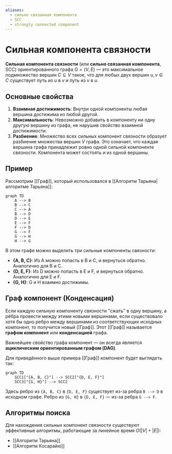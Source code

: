 ```yaml
---
aliases:
  - сильно связанная компонента
  - SCC
  - strongly connected component
---
```

# Сильная компонента связности

**Сильная компонента связности** (или **сильно связанная компонента**, SCC) ориентированного графа $G = (V, E)$ — это максимальное подмножество вершин $C \subseteq V$ такое, что для любых двух вершин $u, v \in C$ существует путь из $u$ в $v$ и путь из $v$ в $u$.

## Основные свойства

1.  **Взаимная достижимость**: Внутри одной компоненты любая вершина достижима из любой другой.
2.  **Максимальность**: Невозможно добавить в компоненту ни одну другую вершину из графа, не нарушив свойство взаимной достижимости.
3.  **Разбиение**: Множество всех сильных компонент связности образует разбиение множества вершин $V$ графа. Это означает, что каждая вершина графа принадлежит ровно одной сильной компоненте связности. Компонента может состоять и из одной вершины.

## Пример

Рассмотрим [[Граф]], который использовался в [[Алгоритм Тарьяна|алгоритме Тарьяна]]:

```mermaid
graph TD
    A --> B
    B --> C
    C --> A
    B --> D
    D --> E
    E --> F
    F --> D
    G --> F
    G --> H
    H --> G
```

В этом графе можно выделить три сильные компоненты связности:
*   **{A, B, C}**: Из A можно попасть в B и C, и вернуться обратно. Аналогично для B и C.
*   **{D, E, F}**: Из D можно попасть в E и F, и вернуться обратно. Аналогично для E и F.
*   **{G, H}**: G и H взаимно достижимы.

## Граф компонент (Конденсация)

Если каждую сильную компоненту связности "сжать" в одну вершину, а рёбра провести между этими новыми вершинами, если существовало хотя бы одно ребро между вершинами из соответствующих исходных компонент, то получится новый [[Граф]]. Этот [[Граф]] называется **графом компонент** или **конденсацией** графа.

Важнейшее свойство графа компонент — он всегда является **ациклическим ориентированным графом (DAG)**.

Для приведённого выше примера [[Граф]] компонент будет выглядеть так:

```mermaid
graph TD
    SCC1["{A, B, C}"] --> SCC2["{D, E, F}"]
    SCC3["{G, H}"] --> SCC2
```

Здесь ребро из `{A, B, C}` в `{D, E, F}` существует из-за ребра `B --> D` в исходном графе. Ребро из `{G, H}` в `{D, E, F}` — из-за ребра `G --> F`.

## Алгоритмы поиска

Для нахождения сильных компонент связности существуют эффективные алгоритмы, работающие за линейное время $O(|V| + |E|)$:
*   [[Алгоритм Тарьяна]]
*   [[Алгоритм Косарайю]]